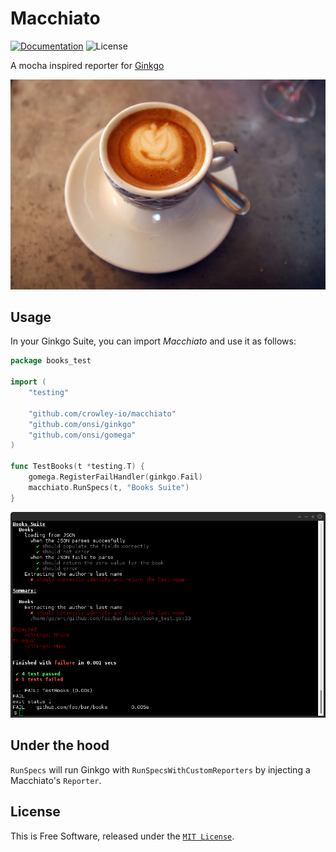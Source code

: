 # Macchiato

[![Documentation][godoc-img]][godoc-url] ![License][license-img]

A mocha inspired reporter for [Ginkgo](https://onsi.github.io/ginkgo/)

[![Macchiato][macchiato-img]][macchiato-url]

## Usage

In your Ginkgo Suite, you can import *Macchiato* and use it as follows:

```go
package books_test

import (
	"testing"

	"github.com/crowley-io/macchiato"
	"github.com/onsi/ginkgo"
	"github.com/onsi/gomega"
)

func TestBooks(t *testing.T) {
	gomega.RegisterFailHandler(ginkgo.Fail)
	macchiato.RunSpecs(t, "Books Suite")
}
```

![Example][example-img]

## Under the hood

`RunSpecs` will run Ginkgo with `RunSpecsWithCustomReporters` by injecting a Macchiato's `Reporter`.

## License

This is Free Software, released under the [`MIT License`](LICENSE).

[macchiato-url]: https://github.com/crowley-io/macchiato
[macchiato-img]: https://raw.githubusercontent.com/crowley-io/macchiato/master/macchiato.jpg
[godoc-url]: https://godoc.org/github.com/crowley-io/macchiato
[godoc-img]: https://godoc.org/github.com/crowley-io/macchiato?status.svg
[license-img]: https://img.shields.io/badge/license-MIT-blue.svg
[example-img]: https://raw.githubusercontent.com/crowley-io/macchiato/master/example.jpg
